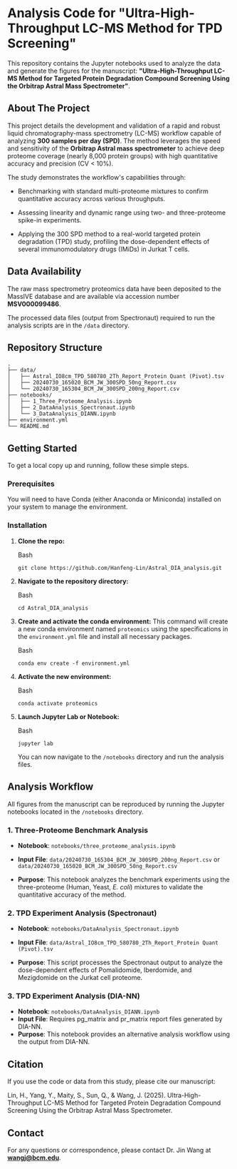 # Analysis Code for "Ultra-High-Throughput LC-MS Method for TPD Screening"



This repository contains the Jupyter notebooks used to analyze the data and generate the figures for the manuscript: **"Ultra-High-Throughput LC-MS Method for Targeted Protein Degradation Compound Screening Using the Orbitrap Astral Mass Spectrometer"**.



## About The Project



This project details the development and validation of a rapid and robust liquid chromatography-mass spectrometry (LC-MS) workflow capable of analyzing **300 samples per day (SPD)**. The method leverages the speed and sensitivity of the **Orbitrap Astral mass spectrometer** to achieve deep proteome coverage (nearly 8,000 protein groups) with high quantitative accuracy and precision (CV < 10%).



The study demonstrates the workflow's capabilities through:

- Benchmarking with standard multi-proteome mixtures to confirm quantitative accuracy across various throughputs.

  

- Assessing linearity and dynamic range using two- and three-proteome spike-in experiments.

  

- Applying the 300 SPD method to a real-world targeted protein degradation (TPD) study, profiling the dose-dependent effects of several immunomodulatory drugs (IMiDs) in Jurkat T cells.

  

  



## Data Availability



The raw mass spectrometry proteomics data have been deposited to the MassIVE database and are available via accession number **MSV000099486**.

The processed data files (output from Spectronaut) required to run the analysis scripts are in the `/data` directory.



## Repository Structure



```
.
├── data/
│   ├── Astral_IO8cm_TPD_580780_2Th_Report_Protein Quant (Pivot).tsv
│   ├── 20240730_165020_BCM_JW_300SPD_50ng_Report.csv
│   └── 20240730_165304_BCM_JW_300SPD_200ng_Report.csv
├── notebooks/
│   ├── 1_Three_Proteome_Analysis.ipynb
│   ├── 2_DataAnalysis_Spectronaut.ipynb
│   └── 3_DataAnalysis_DIANN.ipynb
├── environment.yml
└── README.md
```



## Getting Started



To get a local copy up and running, follow these simple steps.



### Prerequisites

You will need to have Conda (either Anaconda or Miniconda) installed on your system to manage the environment.

### Installation

1. **Clone the repo:**

   Bash

   ```
   git clone https://github.com/Hanfeng-Lin/Astral_DIA_analysis.git
   ```

2. **Navigate to the repository directory:**

   Bash

   ```
   cd Astral_DIA_analysis
   ```

3. **Create and activate the conda environment:** This command will create a new conda environment named `proteomics` using the specifications in the `environment.yml` file and install all necessary packages.

   Bash

   ```
   conda env create -f environment.yml
   ```

4. **Activate the new environment:**

   Bash

   ```
   conda activate proteomics
   ```

5. **Launch Jupyter Lab or Notebook:**

   Bash

   ```
   jupyter lab
   ```

   You can now navigate to the `/notebooks` directory and run the analysis files.



## Analysis Workflow



All figures from the manuscript can be reproduced by running the Jupyter notebooks located in the `/notebooks` directory.



### 1. Three-Proteome Benchmark Analysis

- **Notebook**: `notebooks/three_proteome_analysis.ipynb`

- **Input File**: `data/20240730_165304_BCM_JW_300SPD_200ng_Report.csv` or `data/20240730_165020_BCM_JW_300SPD_50ng_Report.csv`

- **Purpose**: This notebook analyzes the benchmark experiments using the three-proteome (Human, Yeast, *E. coli*) mixtures to validate the quantitative accuracy of the method.

  

### 2. TPD Experiment Analysis (Spectronaut)

- **Notebook**: `notebooks/DataAnalysis_Spectronaut.ipynb`

- **Input File**: `data/Astral_IO8cm_TPD_580780_2Th_Report_Protein Quant (Pivot).tsv`

- **Purpose**: This script processes the Spectronaut output to analyze the dose-dependent effects of Pomalidomide, Iberdomide, and Mezigdomide on the Jurkat cell proteome.

  

### 3. TPD Experiment Analysis (DIA-NN)

- **Notebook**: `notebooks/DataAnalysis_DIANN.ipynb`
- **Input File**: Requires pg_matrix and pr_matrix report files generated by DIA-NN.
- **Purpose**: This notebook provides an alternative analysis workflow using the output from DIA-NN.



##  Citation



If you use the code or data from this study, please cite our manuscript:

Lin, H., Yang, Y., Maity, S., Sun, Q., & Wang, J. (2025). Ultra-High-Throughput LC-MS Method for Targeted Protein Degradation Compound Screening Using the Orbitrap Astral Mass Spectrometer. 



##  Contact



For any questions or correspondence, please contact Dr. Jin Wang at **wangj@bcm.edu**.
